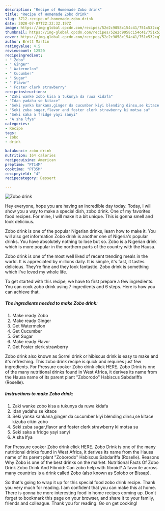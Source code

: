 ```yaml
---
description: "Recipe of Homemade Zobo drink"
title: "Recipe of Homemade Zobo drink"
slug: 3712-recipe-of-homemade-zobo-drink
date: 2020-07-07T22:22:32.197Z
image: https://img-global.cpcdn.com/recipes/52e2c9058c154c41/751x532cq70/zobo-drink-recipe-main-photo.jpg
thumbnail: https://img-global.cpcdn.com/recipes/52e2c9058c154c41/751x532cq70/zobo-drink-recipe-main-photo.jpg
cover: https://img-global.cpcdn.com/recipes/52e2c9058c154c41/751x532cq70/zobo-drink-recipe-main-photo.jpg
author: Brett Martin
ratingvalue: 4.5
reviewcount: 12520
recipeingredient:
- " Zobo"
- " Ginger"
- " Watermelon"
- " Cucumber"
- " Sugar"
- " Flavor"
- " Foster clerk strawberry"
recipeinstructions:
- "Zaki wanke zobo kisa a tukunya da ruwa kidafa"
- "Idan yadahu se kitace"
- "Seki yanka kankana,ginger da cucumber kiyi blending dinsu,se kitace kizuba cikin zobo"
- "Seki zuba sugar,flavor and foster clerk strawberry ki motsa su"
- "Seki saka a fridge yayi sanyi"
- "A sha lfya"
categories:
- Recipe
tags:
- zobo
- drink

katakunci: zobo drink 
nutrition: 164 calories
recipecuisine: American
preptime: "PT14M"
cooktime: "PT35M"
recipeyield: "4"
recipecategory: Dessert

---
```



![Zobo drink](https://img-global.cpcdn.com/recipes/52e2c9058c154c41/751x532cq70/zobo-drink-recipe-main-photo.jpg)

Hey everyone, hope you are having an incredible day today. Today, I will show you a way to make a special dish, zobo drink. One of my favorites food recipes. For mine, I will make it a bit unique. This is gonna smell and look delicious.

Zobo drink is one of the popular Nigerian drinks, learn how to make it. You will also get information Zobo drink is another one of Nigeria&#39;s popular drinks. You have absolutely nothing to lose but so. Zobo is a Nigerian drink which is more popular in the northern parts of the country with the Hausa.

Zobo drink is one of the most well liked of recent trending meals in the world. It is appreciated by millions daily. It is simple, it's fast, it tastes delicious. They're fine and they look fantastic. Zobo drink is something which I've loved my whole life.


To get started with this recipe, we have to first prepare a few ingredients. You can cook zobo drink using 7 ingredients and 6 steps. Here is how you can achieve that.

<!--inarticleads1-->

##### The ingredients needed to make Zobo drink:

1. Make ready  Zobo
1. Make ready  Ginger
1. Get  Watermelon
1. Get  Cucumber
1. Get  Sugar
1. Make ready  Flavor
1. Get  Foster clerk strawberry


Zobo drink also known as Sorrel drink or hibiscus drink is easy to make and it&#39;s refreshing. This zobo drink recipe is quick and requires just few ingredients. For Pressure cooker Zobo drink click HERE. Zobo Drink is one of the many nutritional drinks found in West Africa, it derives its name from the Hausa name of its parent plant &#34;Zoborodo&#34; Habiscus Sabdariffa (Roselle). 

<!--inarticleads2-->

##### Instructions to make Zobo drink:

1. Zaki wanke zobo kisa a tukunya da ruwa kidafa
1. Idan yadahu se kitace
1. Seki yanka kankana,ginger da cucumber kiyi blending dinsu,se kitace kizuba cikin zobo
1. Seki zuba sugar,flavor and foster clerk strawberry ki motsa su
1. Seki saka a fridge yayi sanyi
1. A sha lfya


For Pressure cooker Zobo drink click HERE. Zobo Drink is one of the many nutritional drinks found in West Africa, it derives its name from the Hausa name of its parent plant &#34;Zoborodo&#34; Habiscus Sabdariffa (Roselle). Reasons Why Zobo is one of the best drinks on the market. Nutritional Facts Of Zobo Drink Zobo Drink And Fibroid: Can zobo help with fibroid? A favorite across many countries is a drink called Zobo (also known as Solobo or Bissap). 

So that's going to wrap it up for this special food zobo drink recipe. Thank you very much for reading. I am confident that you can make this at home. There is gonna be more interesting food in home recipes coming up. Don't forget to bookmark this page on your browser, and share it to your family, friends and colleague. Thank you for reading. Go on get cooking!
